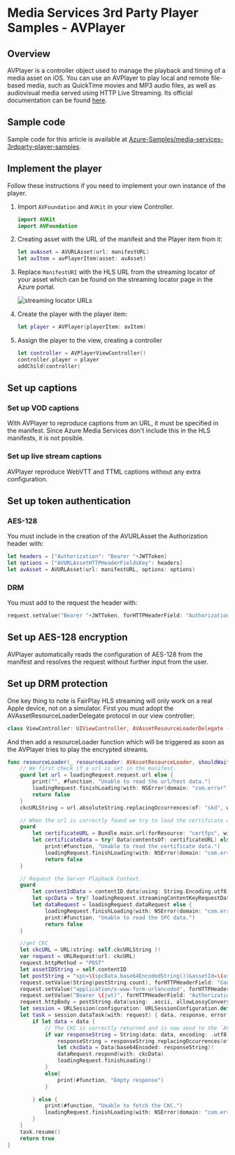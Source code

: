 # Media Services 3rd Party Player Samples - AVPlayer

## Overview

AVPlayer is a controller object used to manage the playback and timing of a media asset on iOS. You can use an AVPlayer to play local and remote file-based media, such as QuickTime movies and MP3 audio files, as well as audiovisual media served using HTTP Live Streaming.
Its official documentation can be found [here](https://developer.apple.com/documentation/avfoundation/avplayer "AVPlayer documentation").

## Sample code

Sample code for this article is available at [Azure-Samples/media-services-3rdparty-player-samples](https://github.com/Azure-Samples/media-services-3rdparty-player-samples).

## Implement the player

Follow these instructions if you need to implement your own instance of the player.

1. Import `AVFoundation` and `AVKit` in your view Controller.

    ```swift
    import AVKit
    import AVFoundation
    ```

2. Creating asset with the URL of the manifest and the Player item from it:

    ```swift
    let avAsset = AVURLAsset(url: manifestURL)
    let avItem = avPlayerItem(asset: avAsset)
    ```

3. Replace `ManifestURI` with the HLS URL from the streaming locator of your asset which can be found on the streaming locator page in the Azure portal.

    ![streaming locator URLs](https://docs.microsoft.com/en-us/azure/media-services/latest/media/how-to-shaka-player/streaming-urls.png)
    
4. Create the player with the player item:

    ```swift
    let player = AVPlayer(playerItem: avItem)
    ```

5. Assign the player to the view, creating a controller

   ```swift
   let controller = AVPlayerViewController()
   controller.player = player
   addChild(controller)
   ```

## Set up captions

### Set up VOD captions

With AVPlayer to reproduce captions from an URL, it must be specified in the manifest. Since Azure Media Services don't include this in the HLS manifests, it is not posible.

### Set up live stream captions

AVPlayer reproduce WebVTT and TTML captions without any extra configuration.

## Set up token authentication

### AES-128

You must include in the creation of the AVURLAsset the Authorization header with:

```swift
let headers = ["Authorization": "Bearer "+JWTToken]
let options = ["AVURLAssetHTTPHeaderFieldsKey": headers]
let avAsset = AVURLAsset(url: manifestURL, options: options)
```

### DRM

You must add to the request the header with:

```swift
request.setValue("Bearer "+JWTToken, forHTTPHeaderField: "Authorization")
```

## Set up AES-128 encryption

AVPlayer automatically reads the configuration of AES-128 from the manifest and resolves the request without further input from the user.

## Set up DRM protection

One key thing to note is FairPlay HLS streaming will only work on a real Apple device, not on a simulator.
First you must adopt the AVAssetResourceLoaderDelegate protocol in our view controller:

```swift
class ViewController: UIViewController, AVAssetResourceLoaderDelegate {
```

And then add a resourceLoader function which will be triggered as soon as the AVPlayer tries to play the encrypted streams.

```swift
func resourceLoader(_ resourceLoader: AVAssetResourceLoader, shouldWaitForLoadingOfRequestedResource loadingRequest: AVAssetResourceLoadingRequest) -> Bool {
    // We first check if a url is set in the manifest.
    guard let url = loadingRequest.request.url else {
        print("", #function, "Unable to read the url/host data.")
        loadingRequest.finishLoading(with: NSError(domain: "com.error", code: -1, userInfo: nil))
        return false
    }       
    ckcURLString = url.absoluteString.replacingOccurrences(of: "skd", with: "https")

    // When the url is correctly found we try to load the certificate data.
    guard
        let certificateURL = Bundle.main.url(forResource: "certfps", withExtension: "cer"),
        let certificateData = try? Data(contentsOf: certificateURL) else {
            print(#function, "Unable to read the certificate data.")
            loadingRequest.finishLoading(with: NSError(domain: "com.error", code: -2, userInfo: nil))
            return false
    }

    // Request the Server Playback Context.
    guard
        let contentIdData = contentID.data(using: String.Encoding.utf8),
        let spcData = try? loadingRequest.streamingContentKeyRequestData(forApp: certificateData, contentIdentifier: contentIdData, options: nil),
        let dataRequest = loadingRequest.dataRequest else {
            loadingRequest.finishLoading(with: NSError(domain: "com.error", code: -3, userInfo: nil))
            print(#function, "Unable to read the SPC data.")
            return false
    }

    //get CKC
    let ckcURL = URL(string: self.ckcURLString )!
    var request = URLRequest(url: ckcURL)
    request.httpMethod = "POST"
    let assetIDString = self.contentID
    let postString = "spc=\(spcData.base64EncodedString())&assetId=\(assetIDString)"
    request.setValue(String(postString.count), forHTTPHeaderField: "Content-Length")
    request.setValue("application/x-www-form-urlencoded", forHTTPHeaderField: "Content-Type")
    request.setValue("Bearer \(jwt)", forHTTPHeaderField: "Authorization")
    request.httpBody = postString.data(using: .ascii, allowLossyConversion: true)
    let session = URLSession(configuration: URLSessionConfiguration.default)
    let task = session.dataTask(with: request) { data, response, error in
        if let data = data {
            // The CKC is correctly returned and is now send to the `AVPlayer` instance so you can continue to play the stream.
            if var responseString = String(data: data, encoding: .utf8) {
                responseString = responseString.replacingOccurrences(of: "<ckc>", with: "").replacingOccurrences(of: "</ckc>", with: "")
                let ckcData = Data(base64Encoded: responseString)!
                dataRequest.respond(with: ckcData)
                loadingRequest.finishLoading()
            }
            else{
                print(#function, "Empty response")
            }

        } else {
            print(#function, "Unable to fetch the CKC.")
            loadingRequest.finishLoading(with: NSError(domain: "com.error", code: -4, userInfo: nil))
        }
    }
    task.resume()
    return true
}
```
